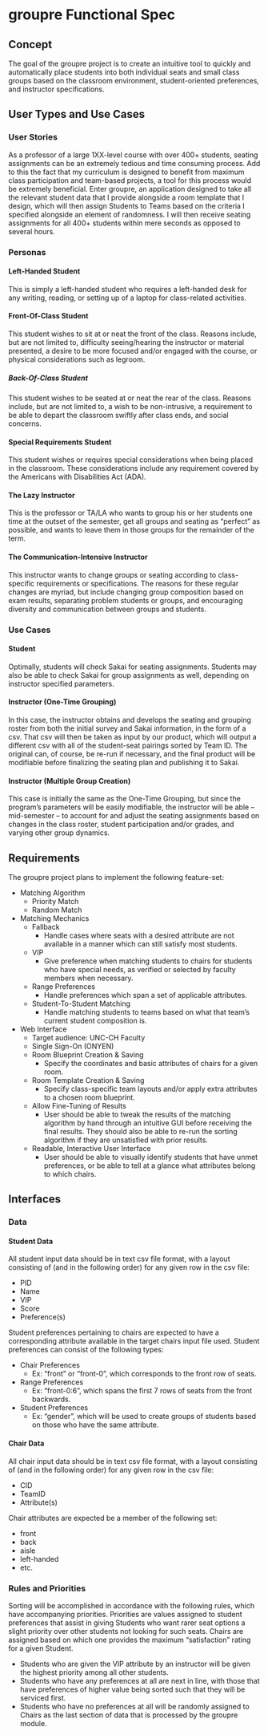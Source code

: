 # groupre Functional Spec

## Concept

The goal of the groupre project is to create an intuitive tool to quickly and automatically place students into both individual seats and small class groups based on the classroom environment, student-oriented preferences, and instructor specifications.

## User Types and Use Cases

### User Stories

As a professor of a large 1XX-level course with over 400+ students, seating assignments can be an extremely tedious and time consuming process. Add to this the fact that my curriculum is designed to benefit from maximum class participation and team-based projects, a tool for this process would be extremely beneficial. Enter groupre, an application designed to take all the relevant student data that I provide alongside a room template that I design, which will then assign Students to Teams based on the criteria I specified alongside an element of randomness. I will then receive seating assignments for all 400+ students within mere seconds as opposed to several hours.

### Personas

#### Left-Handed Student

This is simply a left-handed student who requires a left-handed desk for any writing, reading, or setting up of a laptop for class-related activities.

#### Front-Of-Class Student

This student wishes to sit at or neat the front of the class. Reasons include, but are not limited to, difficulty seeing/hearing the instructor or material presented, a desire to be more focused and/or engaged with the course, or physical considerations such as legroom.

##### Back-Of-Class Student

This student wishes to be seated at or neat the rear of the class. Reasons include, but are not limited to, a wish to be non-intrusive, a requirement to be able to depart the classroom swiftly after class ends, and social concerns.

#### Special Requirements Student

This student wishes or requires special considerations when being placed in the classroom. These considerations include any requirement covered by the Americans with Disabilities Act (ADA).

#### The Lazy Instructor

This is the professor or TA/LA who wants to group his or her students one time at the outset of the semester, get all groups and seating as “perfect” as possible, and wants to leave them in those groups for the remainder of the term.

#### The Communication-Intensive Instructor

This instructor wants to change groups or seating according to class-specific requirements or specifications. The reasons for these regular changes are myriad, but include changing group composition based on exam results, separating problem students or groups, and encouraging diversity and communication between groups and students.

### Use Cases

#### Student

Optimally, students will check Sakai for seating assignments. Students may also be able to check Sakai for group assignments as well, depending on instructor specified parameters.

#### Instructor (One-Time Grouping)

In this case, the instructor obtains and develops the seating and grouping roster from both the initial survey and Sakai information, in the form of a csv. That csv will then be taken as input by our product, which will output a different csv with all of the student-seat pairings sorted by Team ID. The original can, of course, be re-run if necessary, and the final product will be modifiable before finalizing the seating plan and publishing it to Sakai.

#### Instructor (Multiple Group Creation)

This case is initially the same as the One-Time Grouping, but since the program’s parameters will be easily modifiable, the instructor will be able – mid-semester – to account for and adjust the seating assignments based on changes in the class roster, student participation and/or grades, and varying other group dynamics.

## Requirements

The groupre project plans to implement the following feature-set:

* Matching Algorithm
  * Priority Match
  * Random Match
* Matching Mechanics
  * Fallback
    * Handle cases where seats with a desired attribute are not available in a manner which can still satisfy most students.
  * VIP
    * Give preference when matching students to chairs for students who have special needs, as verified or selected by faculty members when necessary.
  * Range Preferences
    * Handle preferences which span a set of applicable attributes.
  * Student-To-Student Matching
    * Handle matching students to teams based on what that team’s current student composition is.
* Web Interface
  * Target audience: UNC-CH Faculty
  * Single Sign-On (ONYEN)
  * Room Blueprint Creation & Saving
    * Specify the coordinates and basic attributes of chairs for a given room.
  * Room Template Creation & Saving
    * Specify class-specific team layouts and/or apply extra attributes to a chosen room blueprint.
  * Allow Fine-Tuning of Results
    * User should be able to tweak the results of the matching algorithm by hand through an intuitive GUI before receiving the final results. They should also be able to re-run the sorting algorithm if they are unsatisfied with prior results.
  * Readable, Interactive User Interface
    * User should be able to visually identify students that have unmet preferences, or be able to tell at a glance what attributes belong to which chairs.

## Interfaces

### Data

#### Student Data

All student input data should be in text csv file format, with a layout consisting of (and in the following order) for any given row in the csv file:

* PID
* Name
* VIP
* Score
* Preference(s)

Student preferences pertaining to chairs are expected to have a corresponding attribute available in the target chairs input file used.
Student preferences can consist of the following types:

* Chair Preferences
  * Ex: “front” or “front-0”, which corresponds to the front row of seats.
* Range Preferences
  * Ex: “front-0:6”, which spans the first 7 rows of seats from the front backwards.
* Student Preferences
  * Ex: “gender”, which will be used to create groups of students based on those who have the same attribute.

#### Chair Data

All chair input data should be in text csv file format, with a layout consisting of (and in the following order) for any given row in the csv file:

* CID
* TeamID
* Attribute(s)

Chair attributes are expected be a member of the following set:

* front
* back
* aisle
* left-handed
* etc.

### Rules and Priorities

Sorting will be accomplished in accordance with the following rules, which have accompanying priorities. Priorities are values assigned to student preferences that assist in giving Students who want rarer seat options a slight priority over other students not looking for such seats. Chairs are assigned based on which one provides the maximum “satisfaction” rating for a given Student.

* Students who are given the VIP attribute by an instructor will be given the highest priority among all other students.
* Students who have any preferences at all are next in line, with those that have preferences of higher value being sorted such that they will be serviced first.
* Students who have no preferences at all will be randomly assigned to Chairs as the last section of data that is processed by the groupre module.